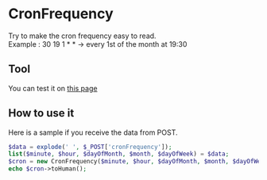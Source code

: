CronFrequency
=============

Try to make the cron frequency easy to read.  
Example : 30 19 1 * * -> every 1st of the month at 19:30

Tool
-------------------------

You can test it on [this page](http://louis.hatier.me/cron-frequency/)

How to use it
-------------------------

Here is a sample if you receive the data from POST.

```php
$data = explode(' ', $_POST['cronFrequency']);
list($minute, $hour, $dayOfMonth, $month, $dayOfWeek) = $data;
$cron = new CronFrequency($minute, $hour, $dayOfMonth, $month, $dayOfWeek);
echo $cron->toHuman();
```